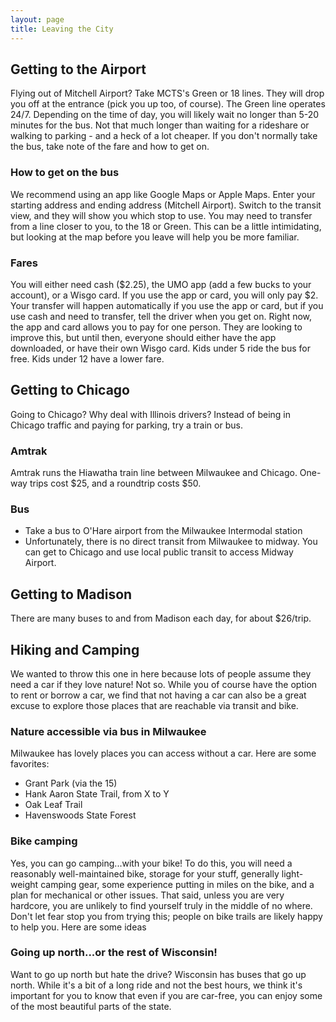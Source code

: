 ```yaml
---
layout: page
title: Leaving the City
---
```


## Getting to the Airport

Flying out of Mitchell Airport? Take MCTS's Green or 18 lines. They will drop you off at the entrance (pick you up too, of course). The Green line operates 24/7. Depending on the time of day, you will likely wait no longer than 5-20 minutes for the bus. Not that much longer than waiting for a rideshare or walking to parking - and a heck of a lot cheaper.
If you don't normally take the bus, take note of the fare and how to get on.

### How to get on the bus
We recommend using an app like Google Maps or Apple Maps. Enter your starting address and ending address (Mitchell Airport). Switch to the transit view, and they will show you which stop to use. You may need to transfer from a line closer to you, to the 18 or Green. This can be a little intimidating, but looking at the map before you leave will help you be more familiar.
### Fares
You will either need cash ($2.25), the UMO app (add a few bucks to your account), or a Wisgo card. If you use the app or card, you will only pay $2. Your transfer will happen automatically if you use the app or card, but if you use cash and need to transfer, tell the driver when you get on.
Right now, the app and card allows you to pay for one person. They are looking to improve this, but until then, everyone should either have the app downloaded, or have their own Wisgo card. Kids under 5 ride the bus for free. Kids under 12 have a lower fare.

## Getting to Chicago
Going to Chicago? Why deal with Illinois drivers? Instead of being in Chicago traffic and paying for parking, try a train or bus.
### Amtrak
Amtrak runs the Hiawatha train line between Milwaukee and Chicago. One-way trips cost $25, and a roundtrip costs $50.

### Bus
- Take a bus to O'Hare airport from the Milwaukee Intermodal station
- Unfortunately, there is no direct transit from Milwaukee to midway. You can get to Chicago and use local public transit to access Midway Airport.

## Getting to Madison

There are many buses to and from Madison each day, for about $26/trip.

<!-- ## Getting to the Wisconsin Dells -->

<!-- ## Places with No Options Besides Cars -->

## Hiking and Camping

We wanted to throw this one in here because lots of people assume they need a car if they love nature! Not so. While you of course have the option to rent or borrow a car, we find that not having a car can also be a great excuse to explore those places that are reachable via transit and bike.
### Nature accessible via bus in Milwaukee
Milwaukee has lovely places you can access without a car. Here are some favorites:
- Grant Park (via the 15)
- Hank Aaron State Trail, from X to Y
- Oak Leaf Trail
- Havenswoods State Forest
### Bike camping
Yes, you can go camping...with your bike! To do this, you will need a reasonably well-maintained bike, storage for your stuff, generally light-weight camping gear, some experience putting in miles on the bike, and a plan for mechanical or other issues. That said, unless you are very hardcore, you are unlikely to find yourself truly in the middle of no where. Don't let fear stop you from trying this; people on bike trails are likely happy to help you.
Here are some ideas
### Going up north...or the rest of Wisconsin!
Want to go up north but hate the drive? Wisconsin has buses that go up north. While it's a bit of a long ride and not the best hours, we think it's important for you to know that even if you are car-free, you can enjoy some of the most beautiful parts of the state.
